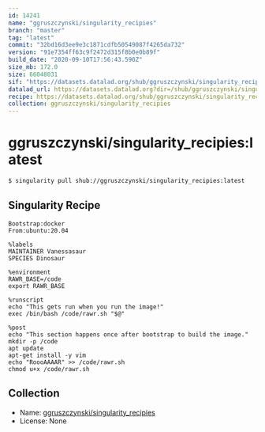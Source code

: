 ```yaml
---
id: 14241
name: "ggruszczynski/singularity_recipies"
branch: "master"
tag: "latest"
commit: "32bd16d3ee9e3c1871cdfb50549087f4265da732"
version: "91e7354ff63c9f2472d315f8b0e0b89f"
build_date: "2020-09-10T17:56:43.590Z"
size_mb: 172.0
size: 66048031
sif: "https://datasets.datalad.org/shub/ggruszczynski/singularity_recipies/latest/2020-09-10-32bd16d3-91e7354f/91e7354ff63c9f2472d315f8b0e0b89f.sif"
datalad_url: https://datasets.datalad.org?dir=/shub/ggruszczynski/singularity_recipies/latest/2020-09-10-32bd16d3-91e7354f/
recipe: https://datasets.datalad.org/shub/ggruszczynski/singularity_recipies/latest/2020-09-10-32bd16d3-91e7354f/Singularity
collection: ggruszczynski/singularity_recipies
---
```


# ggruszczynski/singularity_recipies:latest

```bash
$ singularity pull shub://ggruszczynski/singularity_recipies:latest
```

## Singularity Recipe

```singularity
Bootstrap:docker  
From:ubuntu:20.04

%labels
MAINTAINER Vanessasaur
SPECIES Dinosaur

%environment
RAWR_BASE=/code
export RAWR_BASE

%runscript
echo "This gets run when you run the image!" 
exec /bin/bash /code/rawr.sh "$@"  

%post  
echo "This section happens once after bootstrap to build the image."  
mkdir -p /code  
apt update
apt-get install -y vim  
echo "RoooAAAAR" >> /code/rawr.sh
chmod u+x /code/rawr.sh
```

## Collection

 - Name: [ggruszczynski/singularity_recipies](https://github.com/ggruszczynski/singularity_recipies)
 - License: None


